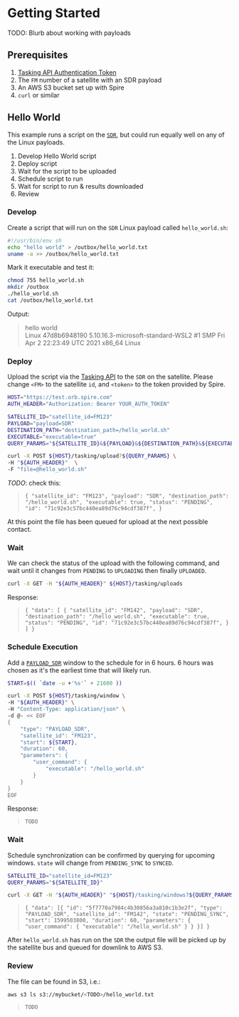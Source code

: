 # Getting Started

TODO: Blurb about working with payloads


## Prerequisites

1. [Tasking API Authentication Token](/tasking-api-docs/index.html#authentication)
1. The `FM` number of a satellite with an SDR payload
1. An AWS S3 bucket set up with Spire
1. `curl` or similar


## Hello World

This example runs a script on the [`SDR`](), but could run equally well on any of the Linux payloads.

1. Develop Hello World script
1. Deploy script
1. Wait for the script to be uploaded
1. Schedule script to run
1. Wait for script to run & results downloaded
1. Review


### Develop

Create a script that will run on the `SDR` Linux payload called `hello_world.sh`:

```sh
#!/usr/bin/env sh
echo "hello world" > /outbox/hello_world.txt
uname -a >> /outbox/hello_world.txt
```

Mark it executable and test it:

```bash
chmod 755 hello_world.sh
mkdir /outbox
./hello_world.sh
cat /outbox/hello_world.txt
```

Output:
> hello world<br>
> Linux 47d8b6948190 5.10.16.3-microsoft-standard-WSL2 #1 SMP Fri Apr 2 22:23:49 UTC 2021 x86_64 Linux


### Deploy

Upload the script via the [Tasking API](/tasking-api-docs/index.html#post-upload) to the `SDR` on the satellite. Please change `<FM>` to the satellite `id`, and `<token>` to the token provided by Spire.

```bash
HOST="https://test.orb.spire.com"
AUTH_HEADER="Authorization: Bearer YOUR_AUTH_TOKEN"

SATELLITE_ID="satellite_id=FM123"
PAYLOAD="payload=SDR"
DESTINATION_PATH="destination_path=/hello_world.sh"
EXECUTABLE="executable=true"
QUERY_PARAMS="${SATELLITE_ID}&${PAYLOAD}&${DESTINATION_PATH}&${EXECUTABLE}"

curl -X POST ${HOST}/tasking/upload?${QUERY_PARAMS} \
-H "${AUTH_HEADER}"  \
-F "file=@hello_world.sh"
```

*TODO*: check this:
> `{
      "satellite_id": "FM123",
      "payload": "SDR",
      "destination_path": "/hello_world.sh",
      "executable": true,
      "status": "PENDING",
      "id": "71c92e3c57bc440ea89d76c94cdf387f",
    }` 

At this point the file has been queued for upload at the next possible contact. 


### Wait

We can check the status of the upload with the following command, and wait until it changes from `PENDING` to `UPLOADING` then finally `UPLOADED`.

```bash
curl -X GET -H "${AUTH_HEADER}" ${HOST}/tasking/uploads
```

Response:
> `{
  "data": [
    {
      "satellite_id": "FM142",
      "payload": "SDR",
      "destination_path": "/hello_world.sh",
      "executable": true,
      "status": "PENDING",
      "id": "71c92e3c57bc440ea89d76c94cdf387f",
    }
  ]
}`


### Schedule Execution

Add a [`PAYLOAD_SDR`](/tasking-api-docs/index.html#payload_sdr) window to the schedule for in 6 hours. 6 hours was chosen as it's the earliest time that will likely run.

```bash
START=$(( `date -u +'%s'` + 21600 ))

curl -X POST ${HOST}/tasking/window \
-H "${AUTH_HEADER}" \
-H "Content-Type: application/json" \
-d @- << EOF
{
    "type": "PAYLOAD_SDR",
    "satellite_id": "FM123",
    "start": ${START},
    "duration": 60,
    "parameters": {
        "user_command": {
            "executable": "/hello_world.sh"
        }
    }
}
EOF
```

Response:
> `TODO`


### Wait

Schedule synchronization can be confirmed by querying for upcoming windows. `state` will change from `PENDING_SYNC` to `SYNCED`.

```bash
SATELLITE_ID="satellite_id=FM123"
QUERY_PARAMS="${SATELLITE_ID}"

curl -X GET -H "${AUTH_HEADER}" "${HOST}/tasking/windows?${QUERY_PARAMS}"
```

> `{
  "data": [{
    "id": "5f7770a7984c4b30856a3a810c1b3e2f",
    "type": "PAYLOAD_SDR",
    "satellite_id": "FM142",
    "state": "PENDING_SYNC",
    "start": 1599503800,
    "duration": 60,
    "parameters": {
        "user_command": {
            "executable": "/hello_world.sh"
        }
    }
  }]
}`

After `hello_world.sh` has run on the `SDR` the output file will be picked up by the satellite bus and queued for downlink to AWS S3.


### Review

The file can be found in S3, i.e.:

```bash
aws s3 ls s3://mybucket/<TODO>/hello_world.txt
```

> `TODO`


